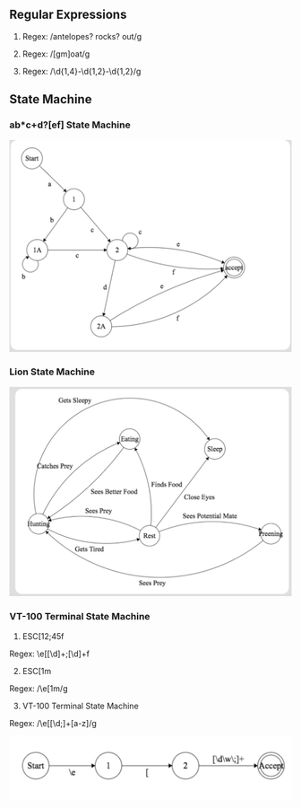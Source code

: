 ## Regular Expressions

1. Regex: /antelopes? rocks? out/g

2. Regex: /[gm]oat/g

3. Regex: /\d{1,4}\-\d{1,2}-\d{1,2}/g

## State Machine

### ab*c+d?[ef] State Machine

![alt text](RegexSM.png "regex")

### Lion State Machine

![alt text](LionSM.png "lion")

### VT-100 Terminal State Machine

1. ESC[12;45f

Regex: \e\[[\d]+\;[\d]+f

2. ESC[1m

Regex: /\e\[1m/g

3. VT-100 Terminal State Machine

Regex: /\e\[[\d\;]+[a-z]/g

![alt text](VT-100SM.png "vt-100")
